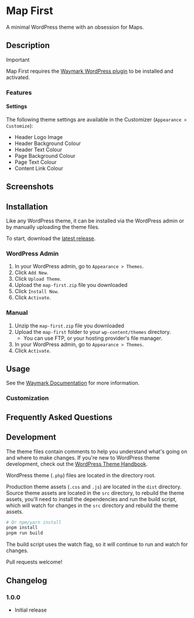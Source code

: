 # Map First

A minimal WordPress theme with an obsession for Maps.

## Description

> [!IMPORTANT]
> Map First requires the [Waymark WordPress plugin](https://github.com/OpenGIS/Waymark) to be installed and activated.

<!-- TODO: Write a description of the theme -->

### Features

#### Settings

The following theme settings are available in the Customizer (`Appearance > Customize`):

-  Header Logo Image
-  Header Background Colour
-  Header Text Colour
-  Page Background Colour
-  Page Text Colour
-  Content Link Colour

## Screenshots

<!-- TODO: Add screenshot of theme -->

## Installation

Like any WordPress theme, it can be installed via the WordPress admin or by manually uploading the theme files.

To start, download the [latest release](https://codeload.github.com/morehawes/map-first/zip/refs/heads/master).

### WordPress Admin

1. In your WordPress admin, go to `Appearance > Themes`.
2. Click `Add New`.
3. Click `Upload Theme`.
4. Upload the `map-first.zip` file you downloaded
5. Click `Install Now`.
6. Click `Activate`.

### Manual

1. Unzip the `map-first.zip` file you downloaded
2. Upload the `map-first` folder to your `wp-content/themes` directory.
   -  You can use FTP, or your hosting provider's file manager.
3. In your WordPress admin, go to `Appearance > Themes`.
4. Click `Activate`.

## Usage

See the [Waymark Documentation](https://www.waymark.dev/docs/) for more information.

### Customization

## Frequently Asked Questions

## Development

The theme files contain comments to help you understand what's going on and where to make changes. If you're new to WordPress theme development, check out the [WordPress Theme Handbook](https://developer.wordpress.org/themes/).

WordPress theme (`.php`) files are located in the directory root.

Production theme assets (`.css` and `.js`) are located in the `dist` directory. Source theme assets are located in the `src` directory, to rebuild the theme assets, you'll need to install the dependencies and run the build script, which will watch for changes in the `src` directory and rebuild the theme assets.

```sh
# Or npm/yarn install
pnpm install
pnpm run build
```

The build script uses the watch flag, so it will continue to run and watch for changes.

Pull requests welcome!

## Changelog

### 1.0.0

-  Initial release
